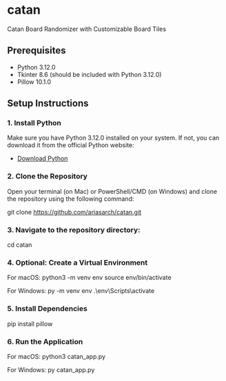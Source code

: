 # catan

Catan Board Randomizer with Customizable Board Tiles

## Prerequisites

- Python 3.12.0
- Tkinter 8.6 (should be included with Python 3.12.0)
- Pillow 10.1.0

## Setup Instructions

### 1. Install Python

Make sure you have Python 3.12.0 installed on your system. If not, you can download it from the official Python website:

- [Download Python](https://www.python.org/downloads/)

### 2. Clone the Repository

Open your terminal (on Mac) or PowerShell/CMD (on Windows) and clone the repository using the following command:

git clone https://github.com/ariasarch/catan.git

### 3. Navigate to the repository directory:

cd catan

### 4. Optional: Create a Virtual Environment

For macOS:
python3 -m venv env
source env/bin/activate

For Windows:
py -m venv env
.\env\Scripts\activate

### 5. Install Dependencies

pip install pillow

### 6. Run the Application

For macOS:
python3 catan_app.py

For Windows:
py catan_app.py


